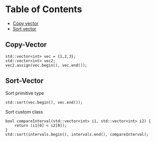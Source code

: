Table of Contents
=================
  * [Copy vector](#Copy-Vector)
  * [Sort vector](#Sort-Vector)

## Copy-Vector
```
std::vector<int> vec = {1,2,3};
std::vector<int> vec2;
vec2.assign(vec.begin(), vec.end());
```

## Sort-Vector
Sort primitive type 
```
std::sort(vec.begin(), vec.end());
```

Sort custom class
```
bool compareInterval(std::vector<int> i1, std::vector<int> i2) { 
	return (i1[0] < i2[0]);
}
std::sort(intervals.begin(), intervals.end(), compareInterval);
```